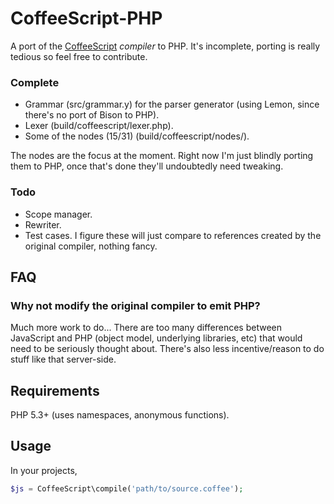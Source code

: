 
# CoffeeScript-PHP

A port of the [CoffeeScript](http://jashkenas.github.com/coffee-script/) 
*compiler* to PHP. It's incomplete, porting is really tedious so feel free to
contribute.

### Complete

* Grammar (src/grammar.y) for the parser generator (using Lemon, since there's
  no port of Bison to PHP).
* Lexer (build/coffeescript/lexer.php).
* Some of the nodes (15/31) (build/coffeescript/nodes/).

The nodes are the focus at the moment. Right now I'm just blindly porting them 
to PHP, once that's done they'll undoubtedly need tweaking.

### Todo

* Scope manager.
* Rewriter.
* Test cases. I figure these will just compare to references created by the 
  original compiler, nothing fancy.

## FAQ

### Why not modify the original compiler to emit PHP?

Much more work to do... There are too many differences between JavaScript and 
PHP (object model, underlying libraries, etc) that would need to be seriously 
thought about. There's also less incentive/reason to do stuff like that server-side.

## Requirements

PHP 5.3+ (uses namespaces, anonymous functions).

## Usage

In your projects,

```php
$js = CoffeeScript\compile('path/to/source.coffee');
```

